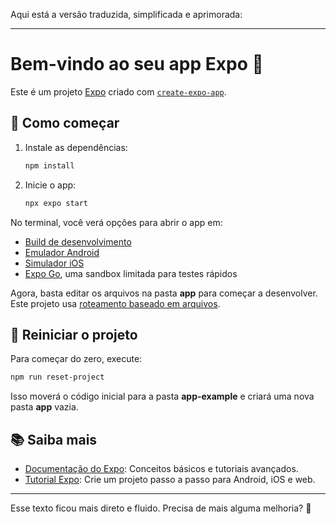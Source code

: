 Aqui está a versão traduzida, simplificada e aprimorada:  

---

# Bem-vindo ao seu app Expo 👋  

Este é um projeto [Expo](https://expo.dev) criado com [`create-expo-app`](https://www.npmjs.com/package/create-expo-app).  

## 🚀 Como começar  

1. Instale as dependências:  

   ```bash
   npm install
   ```

2. Inicie o app:  

   ```bash
   npx expo start
   ```  

No terminal, você verá opções para abrir o app em:  

- [Build de desenvolvimento](https://docs.expo.dev/develop/development-builds/introduction/)  
- [Emulador Android](https://docs.expo.dev/workflow/android-studio-emulator/)  
- [Simulador iOS](https://docs.expo.dev/workflow/ios-simulator/)  
- [Expo Go](https://expo.dev/go), uma sandbox limitada para testes rápidos  

Agora, basta editar os arquivos na pasta **app** para começar a desenvolver. Este projeto usa [roteamento baseado em arquivos](https://docs.expo.dev/router/introduction/).  

## 🔄 Reiniciar o projeto  

Para começar do zero, execute:  

```bash
npm run reset-project
```  

Isso moverá o código inicial para a pasta **app-example** e criará uma nova pasta **app** vazia.  

## 📚 Saiba mais  

- [Documentação do Expo](https://docs.expo.dev/): Conceitos básicos e tutoriais avançados.  
- [Tutorial Expo](https://docs.expo.dev/tutorial/introduction/): Crie um projeto passo a passo para Android, iOS e web.  

---

Esse texto ficou mais direto e fluido. Precisa de mais alguma melhoria? 🚀
